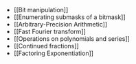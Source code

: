 

- [[Bit manipulation]]
- [[Enumerating submasks of a bitmask]]
- [[Arbitrary-Precision Arithmetic]]
- [[Fast Fourier transform]]
- [[Operations on polynomials and series]]
- [[Continued fractions]]
- [[Factoring Exponentiation]]
